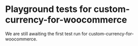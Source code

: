 # Playground tests for custom-currency-for-woocommerce
We are still awaiting the first test run for custom-currency-for-woocommerce.
